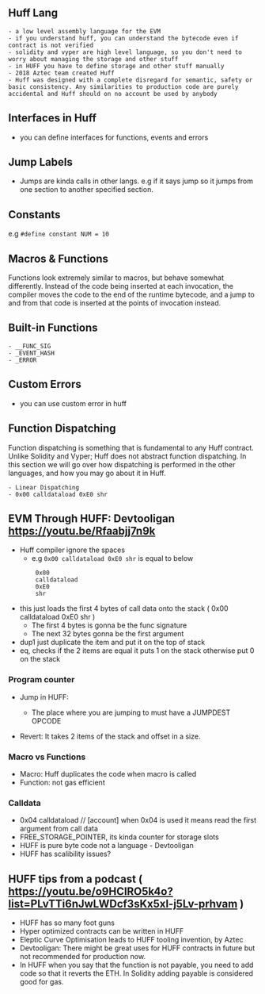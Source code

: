 ## Huff Lang

    - a low level assembly language for the EVM
    - if you understand huff, you can understand the bytecode even if contract is not verified
    - solidity and vyper are high level language, so you don't need to worry about managing the storage and other stuff
    - in HUFF you have to define storage and other stuff manually
    - 2018 Aztec team created Huff
    - Huff was designed with a complete disregard for semantic, safety or basic consistency. Any similarities to production code are purely accidental and Huff should on no account be used by anybody
    
## Interfaces in Huff

- you can define interfaces for functions, events and errors

## Jump Labels

- Jumps are kinda calls in other langs. e.g if it says jump so it jumps from one section to another specified section.

## Constants

e.g `#define constant NUM = 10`

## Macros & Functions

Functions look extremely similar to macros, but behave somewhat differently. Instead of the code being inserted at each invocation, the compiler moves the code to the end of the runtime bytecode, and a jump to and from that code is inserted at the points of invocation instead.

## Built-in Functions
    - __FUNC_SIG
    - _EVENT_HASH
    - _ERROR
    
## Custom Errors

- you can use custom error in huff

## Function Dispatching

Function dispatching is something that is fundamental to any Huff contract. Unlike Solidity and Vyper; Huff does not abstract function dispatching. In this section we will go over how dispatching is performed in the other languages, and how you may go about it in Huff.

    - Linear Dispatching
    - 0x00 calldataload 0xE0 shr

## EVM Through HUFF: Devtooligan https://youtu.be/Rfaabjj7n9k

- Huff compiler ignore the spaces
    - e.g `0x00 calldataload 0xE0 shr` is equal to below
       ````
        0x00 
        calldataload
        0xE0
        shr

- this just loads the first 4 bytes of call data onto the stack ( 0x00 calldataload 0xE0 shr )
    - The first 4 bytes is gonna be the func signature
    - The next 32 bytes gonna be the first argument
- dup1 just duplicate the item and put it on the top of stack
- eq, checks if the 2 items are equal it puts 1 on the stack otherwise put 0 on the stack

### Program counter

- Jump in HUFF: 
    - The place where you are jumping to must have a JUMPDEST OPCODE

- Revert: It takes 2 items of the stack and offset in a size.

### Macro vs Functions

- Macro: Huff duplicates the code when macro is called 
- Function: not gas efficient

### Calldata

- 0x04 calldataload // [account] when 0x04 is used it means read the first argument from call data
- FREE_STORAGE_POINTER, its kinda counter for storage slots
- HUFF is pure byte code not a language - Devtooligan
- HUFF has scalibility issues?

## HUFF tips from a podcast ( https://youtu.be/o9HCIRO5k4o?list=PLvTTi6nJwLWDcf3sKx5xI-j5Lv-prhvam )

- HUFF has so many foot guns
- Hyper optimized contracts can be written in HUFF
- Eleptic Curve Optimisation leads to HUFF tooling invention, by Aztec
- Devtooligan: There might be great uses for HUFF contracts in future but not recommended for production now.
- In HUFF when you say that the function is not payable, you need to add code so that it reverts the ETH. In Solidity adding payable is considered good for gas.